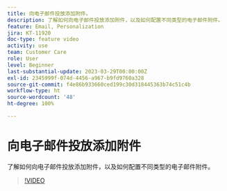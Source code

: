```yaml
---
title: 向电子邮件投放添加附件。
description: 了解如何向电子邮件投放添加附件，以及如何配置不同类型的电子邮件附件。
feature: Email, Personalization
jira: KT-11920
doc-type: feature video
activity: use
team: Customer Care
role: User
level: Beginner
last-substantial-update: 2023-03-29T00:00:00Z
exl-id: 2345999f-074d-4456-a967-b9fd9760a328
source-git-commit: f4e86b933660ced199c30d318445363b74c51c4b
workflow-type: ht
source-wordcount: '48'
ht-degree: 100%

---
```


# 向电子邮件投放添加附件

了解如何向电子邮件投放添加附件，以及如何配置不同类型的电子邮件附件。

>[!VIDEO](https://video.tv.adobe.com/v/3415789?quality=12&learn=on)
